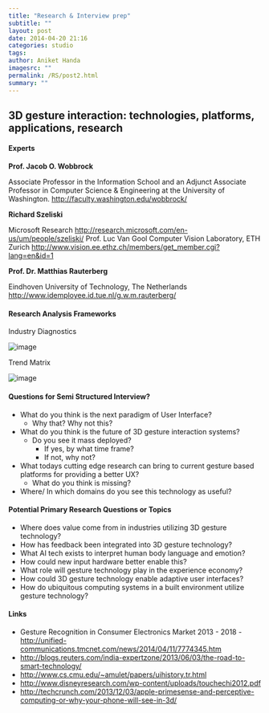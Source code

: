 ```yaml
---
title: "Research & Interview prep"
subtitle: ""
layout: post
date: 2014-04-20 21:16
categories: studio
tags: 
author: Aniket Handa
imagesrc: ""
permalink: /RS/post2.html
summary: "" 
---
```

## 3D gesture interaction: technologies, platforms, applications, research

#### Experts

**Prof. Jacob O. Wobbrock**

Associate Professor in the Information School and an Adjunct Associate Professor in Computer Science & Engineering at the University of Washington. 
http://faculty.washington.edu/wobbrock/ 

**Richard Szeliski**

Microsoft Research
http://research.microsoft.com/en-us/um/people/szeliski/ 
Prof. Luc Van Gool
Computer Vision Laboratory, ETH Zurich
http://www.vision.ee.ethz.ch/members/get_member.cgi?lang=en&id=1

**Prof. Dr. Matthias Rauterberg**

Eindhoven University of Technology, The Netherlands
http://www.idemployee.id.tue.nl/g.w.m.rauterberg/

#### Research Analysis Frameworks

Industry Diagnostics

![image](https://dl.dropboxusercontent.com/u/23289062/siteImages/Projects/RS/Industry%20Diagnostics.jpg)

Trend Matrix

![image](https://dl.dropboxusercontent.com/u/23289062/siteImages/Projects/RS/Trends%20Matrix.jpg)


#### Questions for Semi Structured Interview?

* What do you think is the next paradigm of User Interface?
	* Why that? Why not this?
* What do you think is the future of 3D gesture interaction systems? 
	* Do you see it mass deployed? 
		* If yes, by what time frame?
		* If not, why not?
* What todays cutting edge research can bring to current gesture based platforms for providing a better UX? 
	* What do you think is missing?
* Where/ In which domains do you see this technology as useful?

#### Potential Primary Research Questions or Topics
* Where does value come from in industries utilizing 3D gesture technology?
* How has feedback been integrated into 3D gesture technology?
* What AI tech exists to interpret human body language and emotion?
* How could new input hardware better enable this?
* What role will gesture technology play in the experience economy?
* How could 3D gesture technology enable adaptive user interfaces?
* How do ubiquitous computing systems in a built environment utilize gesture technology?

#### Links
* Gesture Recognition in Consumer Electronics Market 2013 - 2018 - http://unified-communications.tmcnet.com/news/2014/04/11/7774345.htm 
* http://blogs.reuters.com/india-expertzone/2013/06/03/the-road-to-smart-technology/ 
* http://www.cs.cmu.edu/~amulet/papers/uihistory.tr.html
* http://www.disneyresearch.com/wp-content/uploads/touchechi2012.pdf
* http://techcrunch.com/2013/12/03/apple-primesense-and-perceptive-computing-or-why-your-phone-will-see-in-3d/